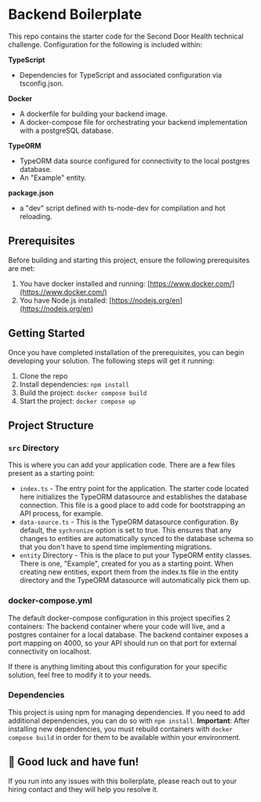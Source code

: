 # Backend Boilerplate

This repo contains the starter code for the Second Door Health technical challenge. Configuration for the following is included within:

**TypeScript**

- Dependencies for TypeScript and associated configuration via tsconfig.json.

**Docker**

- A dockerfile for building your backend image.
- A docker-compose file for orchestrating your backend implementation with a postgreSQL database.

**TypeORM**

- TypeORM data source configured for connectivity to the local postgres database.
- An "Example" entity.

**package.json**

- a "dev" script defined with ts-node-dev for compilation and hot reloading.

## Prerequisites

Before building and starting this project, ensure the following prerequisites are met:

1. You have docker installed and running: [https://www.docker.com/](https://www.docker.com/)
2. You have Node.js installed: [https://nodejs.org/en](https://nodejs.org/en)

## Getting Started

Once you have completed installation of the prerequisites, you can begin developing your solution. The following steps will get it running:

1. Clone the repo
2. Install dependencies: `npm install`
3. Build the project: `docker compose build`
4. Start the project: `docker compose up`

## Project Structure

### `src` Directory

This is where you can add your application code. There are a few files present as a starting point:

- `index.ts` - The entry point for the application. The starter code located here initializes the TypeORM datasource and establishes the database connection. This file is a good place to add code for bootstrapping an API process, for example.
- `data-source.ts` - This is the TypeORM datasource configuration. By default, the `sychronize` option is set to true. This ensures that any changes to entities are automatically synced to the database schema so that you don't have to spend time implementing migrations.
- `entity` Directory - This is the place to put your TypeORM entity classes. There is one, "Example", created for you as a starting point. When creating new entities, export them from the index.ts file in the entity directory and the TypeORM datasource will automatically pick them up.

### docker-compose.yml

The default docker-compose configuration in this project specifies 2 containers: The backend container where your code will live, and a postgres container for a local database. The backend container exposes a port mapping on 4000, so your API should run on that port for external connectivity on localhost.

If there is anything limiting about this configuration for your specific solution, feel free to modify it to your needs.

### Dependencies

This project is using npm for managing dependencies. If you need to add additional dependencies, you can do so with `npm install`. **Important**: After installing new dependencies, you must rebuild containers with `docker compose build` in order for them to be available within your environment.


## 🚀 Good luck and have fun!

If you run into any issues with this boilerplate, please reach out to your hiring contact and they will help you resolve it.
